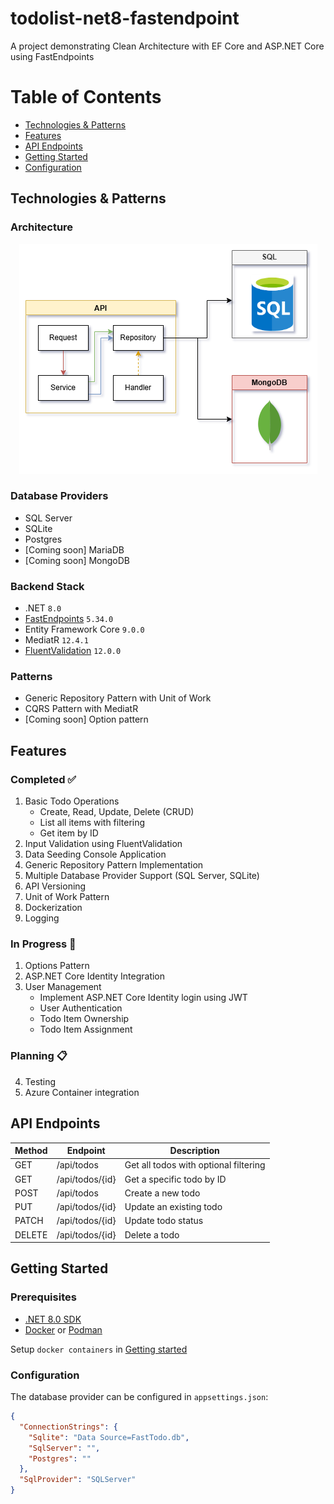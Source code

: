 # todolist-net8-fastendpoint
A project demonstrating Clean Architecture with EF Core and ASP.NET Core using FastEndpoints

Table of Contents
=======
* [Technologies & Patterns](#technologies--patterns)
* [Features](#features)
* [API Endpoints](#api-endpoints)
* [Getting Started](#getting-started)
* [Configuration](#configuration)

## Technologies & Patterns
### Architecture

<p align='center'>
   <img src='./docs/Architecture.png' />
</p>

### Database Providers
- SQL Server
- SQLite
- Postgres
- [Coming soon] MariaDB
- [Coming soon] MongoDB

### Backend Stack
- .NET `8.0`
- [FastEndpoints](https://fast-endpoints.com/) `5.34.0`
- Entity Framework Core `9.0.0`
- MediatR `12.4.1`
- [FluentValidation](https://docs.fluentvalidation.net/en/latest/) `12.0.0`

### Patterns
- Generic Repository Pattern with Unit of Work
- CQRS Pattern with MediatR
- [Coming soon] Option pattern

## Features
### Completed ✅
1. Basic Todo Operations
    - Create, Read, Update, Delete (CRUD)
    - List all items with filtering
    - Get item by ID
2. Input Validation using FluentValidation
3. Data Seeding Console Application
4. Generic Repository Pattern Implementation
5. Multiple Database Provider Support (SQL Server, SQLite)
6. API Versioning
7. Unit of Work Pattern
8. Dockerization
9. Logging

### In Progress 🚧
1. Options Pattern
2. ASP.NET Core Identity Integration
3. User Management
    - Implement ASP.NET Core Identity login using JWT
    - User Authentication
    - Todo Item Ownership
    - Todo Item Assignment

### Planning 📋
4. Testing
5. Azure Container integration

## API Endpoints

| Method | Endpoint        | Description                           |
|--------|----------------|---------------------------------------|
| GET    | /api/todos     | Get all todos with optional filtering |
| GET    | /api/todos/{id}| Get a specific todo by ID            |
| POST   | /api/todos     | Create a new todo                    |
| PUT    | /api/todos/{id}| Update an existing todo             |
| PATCH  | /api/todos/{id}| Update todo status             |
| DELETE | /api/todos/{id}| Delete a todo                       |

## Getting Started

### Prerequisites
- [.NET 8.0 SDK](https://dotnet.microsoft.com/en-us/download/dotnet/8.0)
- [Docker](https://www.docker.com/) or [Podman](https://podman.io/)

Setup `docker containers` in [Getting started](https://github.com/p3t3r276/todolist-net8-fastendpoint/blob/dev/docker/Readme.md)

### Configuration
The database provider can be configured in `appsettings.json`:
```json
{
  "ConnectionStrings": {
    "Sqlite": "Data Source=FastTodo.db",
    "SqlServer": "",
    "Postgres": ""
  },
  "SqlProvider": "SQLServer"
}
```
